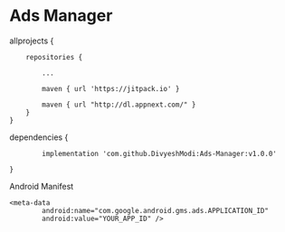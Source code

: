 # Ads Manager

allprojects {

		repositories {
			
			...
			
			maven { url 'https://jitpack.io' }
			
			maven { url "http://dl.appnext.com/" }
		}
	}
	
	
dependencies {

	        implementation 'com.github.DivyeshModi:Ads-Manager:v1.0.0'
	
	}
	
Android Manifest 

	<meta-data
            android:name="com.google.android.gms.ads.APPLICATION_ID"
            android:value="YOUR_APP_ID" />
	
	

